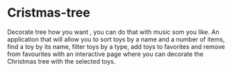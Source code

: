 # Cristmas-tree
Decorate tree how you want , you can do that with music som you like. An application that will allow you to sort toys by a name and a number of items, find a toy by its name, filter toys by a type, add toys to favorites and remove from favourites with an interactive page where you can decorate the Christmas tree with the selected toys.
